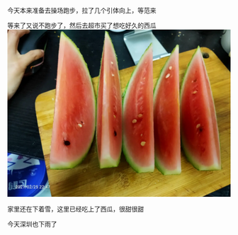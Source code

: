 今天本来准备去操场跑步，拉了几个引体向上，等范来

等来了又说不跑步了，然后去超市买了想吃好久的西瓜
![](../../img/6904315-908b744c8e6772c9.jpg)

家里还在下着雪，这里已经吃上了西瓜，很甜很甜

今天深圳也下雨了
